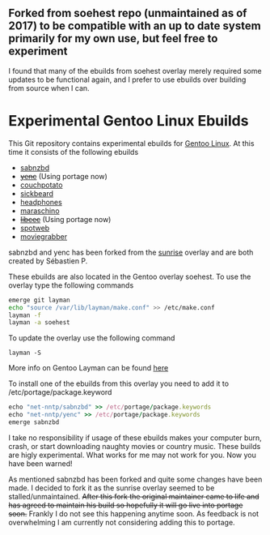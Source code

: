 ## Forked from soehest repo (unmaintained as of 2017) to be compatible with an up to date system primarily for my own use, but feel free to experiment ##

I found that many of the ebuilds from soehest overlay merely required some updates to be functional again, and I prefer to use ebuilds over building from source when I can.


# Experimental Gentoo Linux Ebuilds #

This Git repository contains experimental ebuilds for [Gentoo Linux](http://www.gentoo.org/). At this time it consists of the following ebuilds

- [sabnzbd](http://sabnzbd.org/)
- ~~[yenc](http://www.golug.it/yenc.html)~~ (Using portage now)
- [couchpotato](http://couchpota.to/)
- [sickbeard](http://sickbeard.com/)
- [headphones](https://github.com/rembo10/headphones)
- [maraschino](https://github.com/mrkipling/maraschino.git)
- ~~[libcec](http://libcec.pulse-eight.com/)~~ (Using portage now)
- [spotweb](https://github.com/spotweb/spotweb)
- [moviegrabber](http://sourceforge.net/projects/moviegrabber/)

sabnzbd and yenc has been forked from the [sunrise](http://overlays.gentoo.org/proj/sunrise) overlay and are both created by Sébastien P.

These ebuilds are also located in the Gentoo overlay soehest. To use the overlay type the following commands

```bash
emerge git layman
echo "source /var/lib/layman/make.conf" >> /etc/make.conf
layman -f
layman -a soehest
```

To update the overlay use the following command
```
layman -S
```

More info on Gentoo Layman can be found [here](http://www.gentoo.org/proj/en/overlays/userguide.xml)

To install one of the ebuilds from this overlay you need to add it to /etc/portage/package.keyword  

```ruby
echo "net-nntp/sabnzbd" >> /etc/portage/package.keywords
echo "net-nntp/yenc" >> /etc/portage/package.keywords
emerge sabnzbd
```

I take no responsibility if usage of these ebuilds makes your computer burn, crash, or start downloading naughty movies or country music. These builds are higly experimental. What works for me may not work for you. Now you have been warned!

As mentioned sabnzbd has been forked and quite some changes have been made. I decided to fork it as the sunrise overlay seemed to be stalled/unmaintained. ~~After this fork the original maintainer came to life and has agreed to maintain his build so hopefully it will go live into portage soon.~~
Frankly I do not see this happening anytime soon. As feedback is not overwhelming I am currently not considering adding this to portage.
